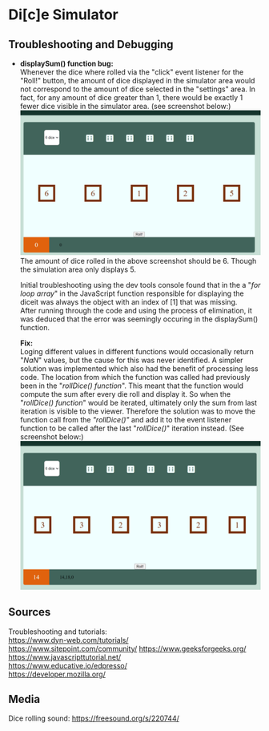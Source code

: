 # Di[c]e Simulator #


## Troubleshooting and Debugging ##
- **displaySum() function bug:**  
    Whenever the dice where rolled via the "click" event listener for the "Roll!" button, the amount of dice displayed in the simulator area would not correspond to the amount of dice selected in the "settings" area. In fact, for any amount of dice greater than 1, there would be exactly 1 fewer dice visible in the simulator area. (see screenshot below:)  
    ![Example of aforementioned bug. Viewed in Chrome browser](assets/images/display-score-bug.png)
    The amount of dice rolled in the above screenshot should be 6. Though the simulation area only displays 5.  
    
    Initial troubleshooting using the dev tools console found that in the a "*for loop array*" in the JavaScript function responsible for displaying the diceit was always the object with an index of [1] that was missing.  
    After running through the code and using the process of elimination, it was deduced that the error was seemingly occuring in the displaySum() function.
    
    **Fix:**  
    Loging different values in different functions would occasionally return "*NaN*" values, but the cause for this was never identified. A simpler solution was implemented which also had the benefit of processing less code. The location from which the function was called had previously been in the "*rollDice() function*". This meant that the function would compute the sum after every die roll and display it. So when the "*rollDice() function*" would be iterated, ultimately only the sum from last iteration is visible to the viewer. Therefore the solution was to move the function call from the *"rollDice()"* and add it to the event listener function to be called after the last "*rollDice()*" iteration instead. (See screenshot below:)  
    ![Example after the fix has been applied. Viewed in Chrome Browser](assets/images/display-score-fix.png)


## Sources ##
Troubleshooting and tutorials:  
https://www.dyn-web.com/tutorials/  
https://www.sitepoint.com/community/ 
https://www.geeksforgeeks.org/  
https://www.javascripttutorial.net/  
https://www.educative.io/edpresso/  
https://developer.mozilla.org/  

## Media ##
Dice rolling sound: https://freesound.org/s/220744/  
